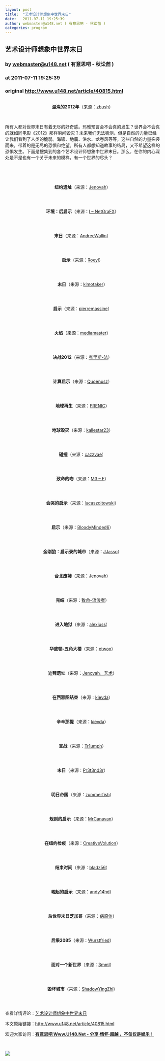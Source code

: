 ```yaml
---
layout: post
title:  "艺术设计师想象中世界末日"
date:   2011-07-11 19:25:39
author: webmaster@u148.net ( 有意思吧 - 秋讼茴 )
categories: program
---
```


## 艺术设计师想象中世界末日
### by webmaster@u148.net ( 有意思吧 - 秋讼茴 )
### at 2011-07-11 19:25:39
### original <http://www.u148.net/article/40815.html>

<p style="text-align:center"><img alt="" title="艺术设计师想象中世界末日" src="http://file3.u148.net/2011/7/images/doomsday/0dcafca501df406bab52ed8b032685f9.jpg" style="border:0px none"></p>
<p style="text-align:center"><strong>混沌的2012年</strong>（来源：<a href="http://zbush.deviantart.com/art/Chaos-of-2012-110574677">zbush</a>）</p>
<p> </p>
<p>所有人都对世界末日有着无尽的好奇感。玛雅预言会不会真的发生？世界会不会真的就如同电影《2012》那样瞬间毁灭？未来我们无法猜测，但是自然的力量已经让我们看到了人类的脆弱。海啸、地震、洪水、龙卷风等等，这些自然的力量突袭而来，带着的是无尽的恐惧和绝望。所有人都想知道故事的结局，又不希望这样的恐惧发生。下面是搜集到的各个艺术设计师想象中世界末日。那么，在你的内心深处是不是也有一个关于未来的模样，有一个世界的尽头？</p>
<p> </p>
<p align="center">
<p> </p>
<p style="text-align:center"><strong>纽约遗址</strong>（来源：<a href="http://jenovah-art.deviantart.com/art/New-York-Ruins-190388716">Jenovah</a>）</p>
<p style="text-align:center"><img alt="" title="艺术设计师想象中世界末日" src="http://file3.u148.net/2011/7/images/doomsday/4ed6e433fe2640259888e14cfac8a568.jpg" style="border:0px none"></p>
<p> </p>
<p style="text-align:center"><strong>环境：后启示</strong>（来源：<a href="http://i-netgrafx.deviantart.com/art/Environment-POST-APOCALYPSE-20125872">I – NetGraFX</a>）</p>
<p style="text-align:center"><img alt="" title="艺术设计师想象中世界末日" src="http://file3.u148.net/2011/7/images/doomsday/131767095d9940a486d6f2ec148a97a7.jpg" style="border:0px none"></p>
<p> </p>
<p style="text-align:center"><strong>末日</strong>（来源：<a href="http://andreewallin.deviantart.com/art/Doomsday-97212374">AndreeWallin</a>）</p>
<p style="text-align:center"><img alt="" title="艺术设计师想象中世界末日" src="http://file3.u148.net/2011/7/images/doomsday/83b6edc840cc4b40a5db796d896a91f3.jpg" style="border:0px none"></p>
<p> </p>
<p style="text-align:center"><strong>启示</strong>（来源：<a href="http://roeyl.deviantart.com/art/Apocalypse-201799413">Roeyl</a>）</p>
<p style="text-align:center"><img alt="" title="艺术设计师想象中世界末日" src="http://file3.u148.net/2011/7/images/doomsday/1b1ad5369cc94996a885daf1a4b485b2.jpg" style="border:0px none"></p>
<p> </p>
<p style="text-align:center"><strong>末日</strong>（来源：<a href="http://kimotaker.deviantart.com/art/Doomsday-173880942">kimotaker</a>）</p>
<p style="text-align:center"><img alt="" title="艺术设计师想象中世界末日" src="http://file3.u148.net/2011/7/images/doomsday/fe9f344472b14601ac2f9003a0023a1f.jpg" style="border:0px none"></p>
<p> </p>
<p style="text-align:center"><strong>启示</strong>（来源：<a href="http://pierremassine.deviantart.com/art/Apocalypse-145369171">pierremassine</a>）</p>
<p style="text-align:center"><img alt="" title="艺术设计师想象中世界末日" src="http://file3.u148.net/2011/7/images/doomsday/c56a52f9bae24e4597693bd4369f022d.jpg" style="border:0px none"></p>
<p> </p>
<p style="text-align:center"><strong>火焰</strong>（来源：<a href="http://mediamaster.deviantart.com/art/Rain-of-a-Thousand-Flames-147058305">mediamaster</a>）</p>
<p style="text-align:center"><img alt="" title="艺术设计师想象中世界末日" src="http://file3.u148.net/2011/7/images/doomsday/c955969446404e4eae7a4a6e480f70c7.jpg" style="border:0px none"></p>
<p> </p>
<p style="text-align:center"><strong>决战2012</strong>（来源：<a href="http://chris-law.deviantart.com/art/armageddon-2012-151854331">克里斯-法</a>）</p>
<p style="text-align:center"><img alt="" title="艺术设计师想象中世界末日" src="http://file3.u148.net/2011/7/images/doomsday/4f5f4332911947feb17d6a5d1073db22.jpg" style="border:0px none"></p>
<p> </p>
<p style="text-align:center"><strong>计算启示</strong>（来源：<a href="http://quoenusz.deviantart.com/art/Calculate-the-Apocalypse-54106716">Quoenusz</a>）</p>
<p style="text-align:center"><img alt="" title="艺术设计师想象中世界末日" src="http://file3.u148.net/2011/7/images/doomsday/498d6a833a0047e28ae6fac6325da140.jpg" style="border:0px none"></p>
<p> </p>
<p style="text-align:center"><strong>地球再生</strong>（来源：<a href="http://frenic.deviantart.com/art/Earth-Reclaimed-149761112">FRENIC</a>）</p>
<p style="text-align:center"><img alt="" title="艺术设计师想象中世界末日" src="http://file3.u148.net/2011/7/images/doomsday/0eebabe648ba4eab9c3814a199250948.jpg" style="border:0px none"></p>
<p> </p>
<p style="text-align:center"><strong>地球毁灭</strong>（来源：<a href="http://kallestar23.deviantart.com/art/Earth-Destruction-181487245">kallestar23</a>）</p>
<p style="text-align:center"><img alt="" title="艺术设计师想象中世界末日" src="http://file3.u148.net/2011/7/images/doomsday/d497323f98b048a69ebe5d641df92423.jpg" style="border:0px none"></p>
<p> </p>
<p style="text-align:center"><strong>碰撞</strong>（来源：<a href="http://cazzyae.deviantart.com/art/Collide-183611823">cazzyae</a>）</p>
<p style="text-align:center"><img alt="" title="艺术设计师想象中世界末日" src="http://file3.u148.net/2011/7/images/doomsday/0ad9f32e77504ab4bf23dab6fdad3523.jpg" style="border:0px none"></p>
<p> </p>
<p style="text-align:center"><strong>致命的吻</strong>（来源：<a href="http://m3-f.deviantart.com/art/Deadly-Kiss-200095223">M3 – F</a>）</p>
<p style="text-align:center"><img alt="" title="艺术设计师想象中世界末日" src="http://file3.u148.net/2011/7/images/doomsday/201b60b6e57b40a6938aae4a4c042e83.jpg" style="border:0px none"></p>
<p> </p>
<p style="text-align:center"><strong>会哭的启示</strong>（来源：<a href="http://lucaszoltowski.deviantart.com/art/Cry-of-the-apocalypse-101205385">lucaszoltowski</a>）</p>
<p style="text-align:center"><img alt="" title="艺术设计师想象中世界末日" src="http://file3.u148.net/2011/7/images/doomsday/f525604a33dd46ceb88d557b3e4323f8.jpg" style="border:0px none"></p>
<p> </p>
<p style="text-align:center"><strong>启示</strong>（来源：<a href="http://bloodyminded6.deviantart.com/art/Post-Apocalypse-131171987">BloodyMinded6</a>）</p>
<p style="text-align:center"><img alt="" title="艺术设计师想象中世界末日" src="http://file3.u148.net/2011/7/images/doomsday/86113c80b32042ba900669c01588a504.jpg" style="border:0px none"></p>
<p> </p>
<p style="text-align:center"><strong>金刚狼：启示录的城市</strong>（来源：<a href="http://jjasso.deviantart.com/art/Wolverine-apocalypse-city-124412093">JJasso</a>）</p>
<p style="text-align:center"><img alt="" title="艺术设计师想象中世界末日" src="http://file3.u148.net/2011/7/images/doomsday/cf069996e44b4a15988a07571b44a485.jpg" style="border:0px none"></p>
<p> </p>
<p style="text-align:center"><strong>台北废墟</strong>（来源：<a href="http://jenovah-art.deviantart.com/art/Taipei-Ruins-184458672">Jenovah</a>）</p>
<p style="text-align:center"><img alt="" title="艺术设计师想象中世界末日" src="http://file3.u148.net/2011/7/images/doomsday/62c40fa065564bd0855b8c958a58e4cb.jpg" style="border:0px none"></p>
<p> </p>
<p style="text-align:center"><strong>完结</strong>（来源：<a href="http://deadly-wanderer.deviantart.com/art/The-End-177001941">致命-流浪者</a>）</p>
<p style="text-align:center"><img alt="" title="艺术设计师想象中世界末日" src="http://file3.u148.net/2011/7/images/doomsday/86aaf69e50704e28990c21aa048d36a5.jpg" style="border:0px none"></p>
<p> </p>
<p style="text-align:center"><strong>进入地狱</strong>（来源：<a href="http://alexiuss.deviantart.com/art/Enter-the-Inferno-32968873">alexiuss</a>）</p>
<p style="text-align:center"><img alt="" title="艺术设计师想象中世界末日" src="http://file3.u148.net/2011/7/images/doomsday/68ee3c1170ea4b75b235032aa3b4af1c.jpg" style="border:0px none"></p>
<p> </p>
<p style="text-align:center"><strong>华盛顿-五角大楼</strong>（来源：<a href="http://etwoo.deviantart.com/art/Washington-DC-Pentagon-179690206">etwoo</a>）</p>
<p style="text-align:center"><img alt="" title="艺术设计师想象中世界末日" src="http://file3.u148.net/2011/7/images/doomsday/f5f7161bbe3b4397b72881173fdb6e6b.jpg" style="border:0px none"></p>
<p> </p>
<p style="text-align:center"><strong>迪拜遗址</strong>（来源：<a href="http://jenovah-art.deviantart.com/art/Dubai-Ruins-115914316">Jenovah，艺术</a>）</p>
<p style="text-align:center"><img alt="" title="艺术设计师想象中世界末日" src="http://file3.u148.net/2011/7/images/doomsday/a8b63033f46649898956ce7bf0be4659.jpg" style="border:0px none"></p>
<p> </p>
<p style="text-align:center"><strong>在西雅图结束</strong>（来源：<a href="http://kievda.deviantart.com/art/The-End-Of-Seattle-142645467">kievda</a>）</p>
<p style="text-align:center"><img alt="" title="艺术设计师想象中世界末日" src="http://file3.u148.net/2011/7/images/doomsday/8ad5de50e40c4b088675dd59f00a4304.jpg" style="border:0px none"></p>
<p> </p>
<p style="text-align:center"><strong>辛辛那提</strong>（来源：<a href="http://kievda.deviantart.com/art/Cincinnati-165946486">kievda</a>）</p>
<p style="text-align:center"><img alt="" title="艺术设计师想象中世界末日" src="http://file3.u148.net/2011/7/images/doomsday/4751b68cdd5f4ef4a47e71cbd3d497c5.jpg" style="border:0px none"></p>
<p> </p>
<p style="text-align:center"><strong>宣战</strong>（来源：<a href="http://tr1umph.deviantart.com/art/Casus-Belli-140142255">Tr1umph</a>）</p>
<p style="text-align:center"><img alt="" title="艺术设计师想象中世界末日" src="http://file3.u148.net/2011/7/images/doomsday/d87d8b8ed5204d8f8488a503d2675184.jpg" style="border:0px none"></p>
<p> </p>
<p style="text-align:center"><strong>末日</strong>（来源：<a href="http://pr3t3nd3r.deviantart.com/art/Doomsday-63342209">Pr3t3nd3r</a>）</p>
<p style="text-align:center"><img alt="" title="艺术设计师想象中世界末日" src="http://file3.u148.net/2011/7/images/doomsday/35975cc9505e411c8dfe7fc70e069a6c.jpg" style="border:0px none"></p>
<p> </p>
<p style="text-align:center"><strong>明日帝国</strong>（来源：<a href="http://zummerfish.deviantart.com/art/Tomorrow-never-dies-206500663">zummerfish</a>）</p>
<p style="text-align:center"><img alt="" title="艺术设计师想象中世界末日" src="http://file3.u148.net/2011/7/images/doomsday/86572c91a1134dc8bab9da6a814d0140.jpg" style="border:0px none"></p>
<p> </p>
<p style="text-align:center"><strong>规则的启示</strong>（来源：<a href="http://mrcanavan.deviantart.com/art/Rule-the-Apocalypse-140530749">MrCanavan</a>）</p>
<p style="text-align:center"><img alt="" title="艺术设计师想象中世界末日" src="http://file3.u148.net/2011/7/images/doomsday/7e5e4b4d72cd4cbb9a5109348ef09771.jpg" style="border:0px none"></p>
<p> </p>
<p style="text-align:center"><strong>在纽约检疫</strong>（来源：<a href="http://creativevolution.deviantart.com/art/Quarantaine-in-NY-133327132">CreativeVolution</a>）</p>
<p style="text-align:center"><img alt="" title="艺术设计师想象中世界末日" src="http://file3.u148.net/2011/7/images/doomsday/17c06c7b0809481d840da710e6dcadde.jpg" style="border:0px none"></p>
<p> </p>
<p style="text-align:center"><strong>结束时间</strong>（来源：<a href="http://bladz56.deviantart.com/art/End-of-Time-159390905">bladz56</a>）</p>
<p style="text-align:center"><img alt="" title="艺术设计师想象中世界末日" src="http://file3.u148.net/2011/7/images/doomsday/abc5fcacc72c424688a8fb24fe3304a1.jpg" style="border:0px none"></p>
<p> </p>
<p style="text-align:center"><strong>崛起的启示</strong>（来源：<a href="http://andy14hd.deviantart.com/art/When-the-Apocalypse-rise-125445763">andy14hd</a>）</p>
<p style="text-align:center"><img alt="" title="艺术设计师想象中世界末日" src="http://file3.u148.net/2011/7/images/doomsday/766289e22ab144a59a9c164a2b139bc7.jpg" style="border:0px none"></p>
<p> </p>
<p style="text-align:center"><strong>后世界末日芝加哥</strong>（来源：<a href="http://pathogens.deviantart.com/art/Post-apocalyptic-chicago-208758228">病原体</a>）</p>
<p style="text-align:center"><img alt="" title="艺术设计师想象中世界末日" src="http://file3.u148.net/2011/7/images/doomsday/caa158defb6048bdbe16781765d98359.jpg" style="border:0px none"></p>
<p> </p>
<p style="text-align:center"><strong>后果2085</strong>（来源：<a href="http://wurstfried.deviantart.com/art/Aftermath-2085-76923272">Wurstfried</a>）</p>
<p style="text-align:center"><img alt="" title="艺术设计师想象中世界末日" src="http://file3.u148.net/2011/7/images/doomsday/cc02f0a533924cf18be271cf668ee61e.jpg" style="border:0px none"></p>
<p> </p>
<p style="text-align:center"><strong>面对一个新世界</strong>（来源：<a href="http://3mmi.deviantart.com/art/Facing-A-New-World-128910186">3mmI</a>）</p>
<p style="text-align:center"><img alt="" title="艺术设计师想象中世界末日" src="http://file3.u148.net/2011/7/images/doomsday/4633112cfe4c4611aed627c49e0b5996.jpg" style="border:0px none"></p>
<p> </p>
<p style="text-align:center"><strong>毁坏城市</strong>（来源：<a href="http://shadowyingzhi.deviantart.com/art/Destroyed-City-205566557">ShadowYingZhi</a>）</p>
<p style="text-align:center"><img alt="" title="艺术设计师想象中世界末日" src="http://file3.u148.net/2011/7/images/doomsday/5baf74100eff4977bf54e828c27d131b.jpg" style="border:0px none"></p><p> </p><p>查看详情评论：<a href="http://www.u148.net/article/40815.html">艺术设计师想象中世界末日</a></p><p>本文原始链接：<a href="http://www.u148.net/article/40815.html">http://www.u148.net/article/40815.html</a></p><p>欢迎大家访问：<a href="http://www.u148.net"><strong>有意思吧 Www.U148.Net - 分享·情怀·超越 ，不仅仅是娱乐！</strong></a></p><p> </p><p><a href="http://dianpu.tao123.com?pid=mm_26142575_0_0&amp;eventid=102167"><img src="http://img.u148.net/activity/used/Tao123_category.gif" border="0"></a></p><p> </p></p>